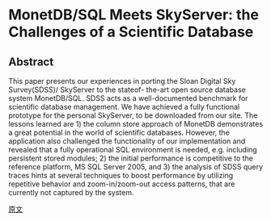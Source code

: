 # MonetDB/SQL Meets SkyServer: the Challenges of a Scientific Database

## Abstract
This paper presents our experiences in porting the Sloan Digital Sky Survey(SDSS)/ SkyServer to the stateof- the-art open source database system MonetDB/SQL. SDSS acts as a well-documented benchmark for scientific database management. We have achieved a fully functional prototype for the personal SkyServer, to be downloaded from our site. The lessons learned are 1) the column store approach of MonetDB demonstrates a great potential in the world of scientific databases. However, the application also challenged the functionality of our implementation and revealed that a fully operational SQL environment is needed, e.g. including persistent stored modules; 2) the initial performance is competitive to the reference platform, MS SQL Server 2005, and 3) the analysis of SDSS query traces hints at several techniques to boost performance by utilizing repetitive behavior and zoom-in/zoom-out access patterns, that are currently not captured by the system.

[原文](http://pan.baidu.com/s/1pKDsWn5)